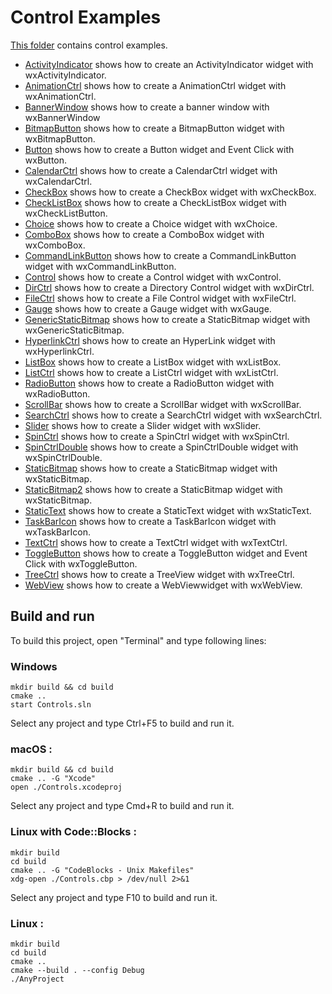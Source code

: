# Control Examples

[This folder](.) contains control examples.

* [ActivityIndicator](ActivityIndicator/README.md) shows how to create an ActivityIndicator widget with wxActivityIndicator.
* [AnimationCtrl](AnimationCtrl/README.md) shows how to create a AnimationCtrl widget with wxAnimationCtrl.
* [BannerWindow](BannerWindow/README.md) shows how to create a banner window with wxBannerWindow
* [BitmapButton](BitmapButton/README.md) shows how to create a BitmapButton widget with wxBitmapButton.
* [Button](Button/README.md) shows how to create a Button widget and Event Click with wxButton.
* [CalendarCtrl](CalendarCtrl/README.md) shows how to create a CalendarCtrl widget with wxCalendarCtrl.
* [CheckBox](CheckBox/README.md) shows how to create a CheckBox widget with wxCheckBox.
* [CheckListBox](CheckListBox/README.md) shows how to create a CheckListBox widget with wxCheckListButton.
* [Choice](Choice/README.md) shows how to create a Choice widget with wxChoice.
* [ComboBox](ComboBox/README.md) shows how to create a ComboBox widget with wxComboBox.
* [CommandLinkButton](CommandLinkButton/README.md) shows how to create a CommandLinkButton widget with wxCommandLinkButton.
* [Control](Control/README.md) shows how to create a Control widget with wxControl.
* [DirCtrl](DirCtrl/README.md) shows how to create a Directory Control widget with wxDirCtrl.
* [FileCtrl](FileCtrl/README.md) shows how to create a File Control widget with wxFileCtrl.
* [Gauge](Gauge/README.md) shows how to create a Gauge widget with wxGauge.
* [GenericStaticBitmap](GenericStaticBitmap/README.md) shows how to create a StaticBitmap widget with wxGenericStaticBitmap.
* [HyperlinkCtrl](HyperlinkCtrl/README.md) shows how to create an HyperLink widget with wxHyperlinkCtrl.
* [ListBox](ListBox/README.md) shows how to create a ListBox widget with wxListBox.
* [ListCtrl](ListCtrl/README.md) shows how to create a ListCtrl widget with wxListCtrl.
* [RadioButton](RadioButton/README.md) shows how to create a RadioButton widget with wxRadioButton.
* [ScrollBar](ScrollBar/README.md) shows how to create a ScrollBar widget with wxScrollBar.
* [SearchCtrl](SearchCtrl/README.md) shows how to create a SearchCtrl widget with wxSearchCtrl.
* [Slider](Slider/README.md) shows how to create a Slider widget with wxSlider.
* [SpinCtrl](SpinCtrl/README.md) shows how to create a SpinCtrl widget with wxSpinCtrl.
* [SpinCtrlDouble](SpinCtrlDouble/README.md) shows how to create a SpinCtrlDouble widget with wxSpinCtrlDouble.
* [StaticBitmap](StaticBitmap/README.md) shows how to create a StaticBitmap widget with wxStaticBitmap.
* [StaticBitmap2](StaticBitmap2/README.md) shows how to create a StaticBitmap widget with wxStaticBitmap.
* [StaticText](StaticText/README.md) shows how to create a StaticText widget with wxStaticText.
* [TaskBarIcon](TaskBarIcon/README.md) shows how to create a TaskBarIcon widget with wxTaskBarIcon.
* [TextCtrl](TextCtrl/README.md) shows how to create a TextCtrl widget with wxTextCtrl.
* [ToggleButton](ToggleButton/README.md) shows how to create a ToggleButton widget and Event Click with wxToggleButton.
* [TreeCtrl](TreeCtrl/README.md) shows how to create a TreeView widget with wxTreeCtrl.
* [WebView](WebView/README.md) shows how to create a WebViewwidget with wxWebView.

## Build and run

To build this project, open "Terminal" and type following lines:

### Windows
``` shell
mkdir build && cd build
cmake ..
start Controls.sln
```

Select any project and type Ctrl+F5 to build and run it.

### macOS :

``` shell
mkdir build && cd build
cmake .. -G "Xcode"
open ./Controls.xcodeproj
```

Select any project and type Cmd+R to build and run it.

### Linux with Code::Blocks :

``` shell
mkdir build
cd build
cmake .. -G "CodeBlocks - Unix Makefiles"
xdg-open ./Controls.cbp > /dev/null 2>&1
```

Select any project and type F10 to build and run it.

### Linux :

``` shell
mkdir build
cd build
cmake ..
cmake --build . --config Debug
./AnyProject
```
